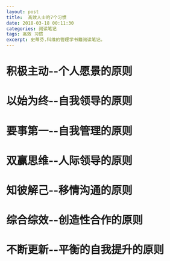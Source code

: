 ```yaml
---
layout: post
title:  高效人士的7个习惯
date: 2018-03-18 00:11:30
categories: 阅读笔记
tags: 高效 习惯
excerpt: 史蒂芬.科维的管理学书籍阅读笔记。
---
```


# 积极主动--个人愿景的原则

# 以始为终--自我领导的原则

# 要事第一--自我管理的原则

# 双赢思维--人际领导的原则

# 知彼解己--移情沟通的原则

# 综合综效--创造性合作的原则

# 不断更新--平衡的自我提升的原则